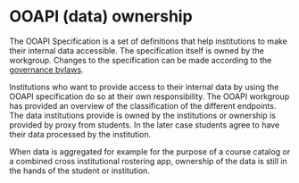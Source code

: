 # OOAPI (data) ownership

The OOAPI Specification is a set of definitions that help institutions to make their internal data accessible. The specification itself is owned by the workgroup. Changes to the specification can be made according to the [governance bylaws](governance/). 

Institutions who want to provide access to their internal data by using the OOAPI specification do so at their own responsibility. The OOAPI workgroup has provided an overview of the classification of the different endpoints. The data institutions provide is owned by the institutions or ownership is provided by proxy from students. In the later case students agree to have their data processed by the institution. 

When data is aggregated for example for the purpose of a course catalog or a combined cross institutional rostering app, ownership of the data is still in the hands of the student or institution. 
